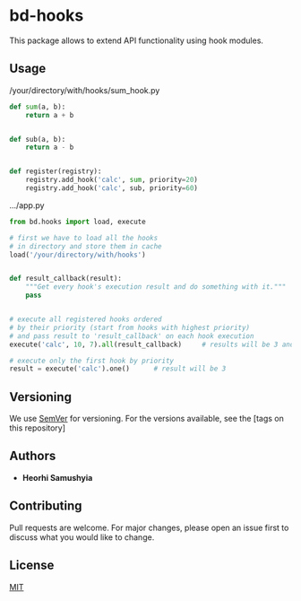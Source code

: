 # bd-hooks

This package allows to extend API functionality using hook modules.

## Usage

/your/directory/with/hooks/sum_hook.py

```python
def sum(a, b):
    return a + b


def sub(a, b):
    return a - b


def register(registry):
    registry.add_hook('calc', sum, priority=20)
    registry.add_hook('calc', sub, priority=60)

```

.../app.py

```python
from bd.hooks import load, execute

# first we have to load all the hooks
# in directory and store them in cache
load('/your/directory/with/hooks')


def result_callback(result):
    """Get every hook's execution result and do something with it."""
    pass


# execute all registered hooks ordered
# by their priority (start from hooks with highest priority)
# and pass result to 'result_callback' on each hook execution
execute('calc', 10, 7).all(result_callback)     # results will be 3 and 17

# execute only the first hook by priority
result = execute('calc').one()      # result will be 3

```

## Versioning

We use [SemVer](http://semver.org/) for versioning. For the versions available, see the [tags on this repository]

## Authors

* **Heorhi Samushyia**

## Contributing
Pull requests are welcome. For major changes, please open an issue first to discuss what you would like to change.

## License
[MIT](https://choosealicense.com/licenses/mit/)